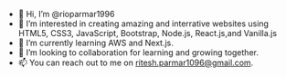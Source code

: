 - 👋 Hi, I’m @rioparmar1996
- 👀 I’m interested in creating amazing and interrative websites using HTML5, CSS3, JavaScript, Bootstrap, Node.js, React.js,and Vanilla.js 
- 🌱 I’m currently learning AWS and Next.js.
- 💞️ I’m looking to collaboration for learning and growing together.  
- 📫 You can reach out to me on ritesh.parmar1096@gmail.com.

<!---
rioparmar1996/rioparmar1996 is a ✨ special ✨ repository because its `README.md` (this file) appears on your GitHub profile.
You can click the Preview link to take a look at your changes.
--->
